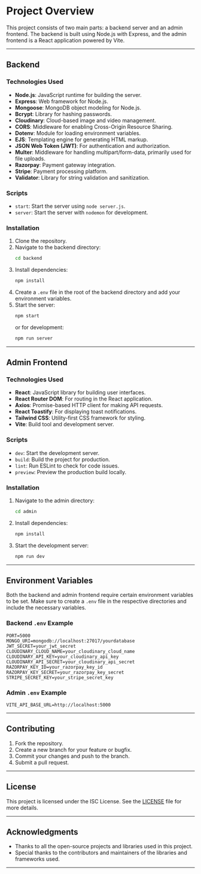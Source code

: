 # Project Overview

This project consists of two main parts: a backend server and an admin frontend. The backend is built using Node.js with Express, and the admin frontend is a React application powered by Vite.

---

## Backend

### Technologies Used
- **Node.js**: JavaScript runtime for building the server.
- **Express**: Web framework for Node.js.
- **Mongoose**: MongoDB object modeling for Node.js.
- **Bcrypt**: Library for hashing passwords.
- **Cloudinary**: Cloud-based image and video management.
- **CORS**: Middleware for enabling Cross-Origin Resource Sharing.
- **Dotenv**: Module for loading environment variables.
- **EJS**: Templating engine for generating HTML markup.
- **JSON Web Token (JWT)**: For authentication and authorization.
- **Multer**: Middleware for handling multipart/form-data, primarily used for file uploads.
- **Razorpay**: Payment gateway integration.
- **Stripe**: Payment processing platform.
- **Validator**: Library for string validation and sanitization.

### Scripts
- `start`: Start the server using `node server.js`.
- `server`: Start the server with `nodemon` for development.

### Installation
1. Clone the repository.
2. Navigate to the backend directory:
   ```bash
   cd backend
   ```
3. Install dependencies:
   ```bash
   npm install
   ```
4. Create a `.env` file in the root of the backend directory and add your environment variables.
5. Start the server:
   ```bash
   npm start
   ```
   or for development:
   ```bash
   npm run server
   ```

---

## Admin Frontend

### Technologies Used
- **React**: JavaScript library for building user interfaces.
- **React Router DOM**: For routing in the React application.
- **Axios**: Promise-based HTTP client for making API requests.
- **React Toastify**: For displaying toast notifications.
- **Tailwind CSS**: Utility-first CSS framework for styling.
- **Vite**: Build tool and development server.

### Scripts
- `dev`: Start the development server.
- `build`: Build the project for production.
- `lint`: Run ESLint to check for code issues.
- `preview`: Preview the production build locally.

### Installation
1. Navigate to the admin directory:
   ```bash
   cd admin
   ```
2. Install dependencies:
   ```bash
   npm install
   ```
3. Start the development server:
   ```bash
   npm run dev
   ```

---

## Environment Variables

Both the backend and admin frontend require certain environment variables to be set. Make sure to create a `.env` file in the respective directories and include the necessary variables.

### Backend `.env` Example
```plaintext
PORT=5000
MONGO_URI=mongodb://localhost:27017/yourdatabase
JWT_SECRET=your_jwt_secret
CLOUDINARY_CLOUD_NAME=your_cloudinary_cloud_name
CLOUDINARY_API_KEY=your_cloudinary_api_key
CLOUDINARY_API_SECRET=your_cloudinary_api_secret
RAZORPAY_KEY_ID=your_razorpay_key_id
RAZORPAY_KEY_SECRET=your_razorpay_key_secret
STRIPE_SECRET_KEY=your_stripe_secret_key
```

### Admin `.env` Example
```plaintext
VITE_API_BASE_URL=http://localhost:5000
```

---

## Contributing

1. Fork the repository.
2. Create a new branch for your feature or bugfix.
3. Commit your changes and push to the branch.
4. Submit a pull request.

---

## License

This project is licensed under the ISC License. See the [LICENSE](LICENSE) file for more details.

---

## Acknowledgments

- Thanks to all the open-source projects and libraries used in this project.
- Special thanks to the contributors and maintainers of the libraries and frameworks used.

---

